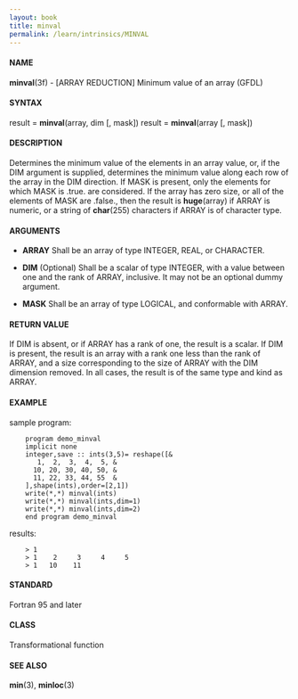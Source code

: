 ```yaml
---
layout: book
title: minval
permalink: /learn/intrinsics/MINVAL
---
```

#### NAME

__minval__(3f) - \[ARRAY REDUCTION\] Minimum value of an array
(GFDL)

#### SYNTAX

result = __minval__(array, dim \[, mask\]) result = __minval__(array \[,
mask\])

#### DESCRIPTION

Determines the minimum value of the elements in an array value, or, if
the DIM argument is supplied, determines the minimum value along each
row of the array in the DIM direction. If MASK is present, only the
elements for which MASK is .true. are considered. If the array has zero
size, or all of the elements of MASK are .false., then the result is
__huge__(array) if ARRAY is numeric, or a string of __char__(255)
characters if ARRAY is of character type.

#### ARGUMENTS

  - __ARRAY__
    Shall be an array of type INTEGER, REAL, or CHARACTER.

  - __DIM__
    (Optional) Shall be a scalar of type INTEGER, with a value between
    one and the rank of ARRAY, inclusive. It may not be an optional
    dummy argument.

  - __MASK__
    Shall be an array of type LOGICAL, and conformable with ARRAY.

#### RETURN VALUE

If DIM is absent, or if ARRAY has a rank of one, the result is a scalar.
If DIM is present, the result is an array with a rank one less than the
rank of ARRAY, and a size corresponding to the size of ARRAY with the
DIM dimension removed. In all cases, the result is of the same type and
kind as ARRAY.

#### EXAMPLE

sample program:

```
    program demo_minval
    implicit none
    integer,save :: ints(3,5)= reshape([&
       1,  2,  3,  4,  5, &
      10, 20, 30, 40, 50, &
      11, 22, 33, 44, 55  &
    ],shape(ints),order=[2,1])
    write(*,*) minval(ints)
    write(*,*) minval(ints,dim=1)
    write(*,*) minval(ints,dim=2)
    end program demo_minval
```

results:

```
    > 1
    > 1    2     3     4     5
    > 1   10    11
```

#### STANDARD

Fortran 95 and later

#### CLASS

Transformational function

#### SEE ALSO

__min__(3), __minloc__(3)
